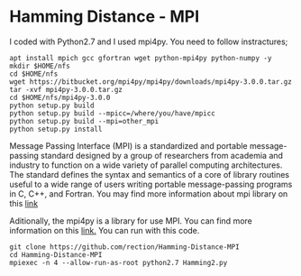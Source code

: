 # Hamming Distance - MPI


I coded with Python2.7 and I used mpi4py. You need to follow instractures;

```
apt install mpich gcc gfortran wget python-mpi4py python-numpy -y 
mkdir $HOME/nfs
cd $HOME/nfs
wget https://bitbucket.org/mpi4py/mpi4py/downloads/mpi4py-3.0.0.tar.gz
tar -xvf mpi4py-3.0.0.tar.gz
cd $HOME/nfs/mpi4py-3.0.0
python setup.py build
python setup.py build --mpicc=/where/you/have/mpicc
python setup.py build --mpi=other_mpi
python setup.py install
```

Message Passing Interface (MPI) is a standardized and portable message-passing standard designed by a group of researchers from academia and industry to function on a wide variety of parallel computing architectures. The standard defines the syntax and semantics of a core of library routines useful to a wide range of users writing portable message-passing programs in C, C++, and Fortran. You may find more information about mpi library on this [link](https://computing.llnl.gov/tutorials/mpi/)

Aditionally, the mpi4py is a library for use MPI. You can find more information on this [link.](https://computing.llnl.gov/tutorials/mpi/)
You can run with this code.

```
git clone https://github.com/rection/Hamming-Distance-MPI
cd Hamming-Distance-MPI
mpiexec -n 4 --allow-run-as-root python2.7 Hamming2.py
```

